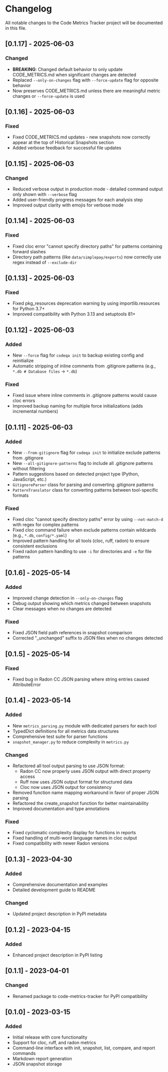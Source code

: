 # Changelog

All notable changes to the Code Metrics Tracker project will be documented in this file.

## [0.1.17] - 2025-06-03

### Changed
- **BREAKING**: Changed default behavior to only update CODE_METRICS.md when significant changes are detected
- Replaced `--only-on-changes` flag with `--force-update` flag for opposite behavior
- Now preserves CODE_METRICS.md unless there are meaningful metric changes or `--force-update` is used

## [0.1.16] - 2025-06-03

### Fixed
- Fixed CODE_METRICS.md updates - new snapshots now correctly appear at the top of Historical Snapshots section
- Added verbose feedback for successful file updates

## [0.1.15] - 2025-06-03

### Changed
- Reduced verbose output in production mode - detailed command output only shown with `--verbose` flag
- Added user-friendly progress messages for each analysis step
- Improved output clarity with emojis for verbose mode

## [0.1.14] - 2025-06-03

### Fixed
- Fixed cloc error "cannot specify directory paths" for patterns containing forward slashes
- Directory path patterns (like `data/simplepay/exports`) now correctly use regex instead of `--exclude-dir`

## [0.1.13] - 2025-06-03

### Fixed
- Fixed pkg_resources deprecation warning by using importlib.resources for Python 3.7+
- Improved compatibility with Python 3.13 and setuptools 81+

## [0.1.12] - 2025-06-03

### Added
- New `--force` flag for `codeqa init` to backup existing config and reinitialize
- Automatic stripping of inline comments from .gitignore patterns (e.g., `*.db # Database files` → `*.db`)

### Fixed
- Fixed issue where inline comments in .gitignore patterns would cause cloc errors
- Improved backup naming for multiple force initializations (adds incremental numbers)

## [0.1.11] - 2025-06-03

### Added
- New `--from-gitignore` flag for `codeqa init` to initialize exclude patterns from .gitignore
- New `--all-gitignore-patterns` flag to include all .gitignore patterns without filtering
- Pattern suggestions based on detected project type (Python, JavaScript, etc.)
- `GitignoreParser` class for parsing and converting .gitignore patterns
- `PatternTranslator` class for converting patterns between tool-specific formats

### Fixed
- Fixed cloc "cannot specify directory paths" error by using `--not-match-d` with regex for complex patterns
- Fixed cloc command failure when exclude patterns contain wildcards (e.g., `*.db`, `config/*.yaml`)
- Improved pattern handling for all tools (cloc, ruff, radon) to ensure consistent exclusions
- Fixed radon pattern handling to use `-i` for directories and `-e` for file patterns

## [0.1.6] - 2025-05-14

### Added
- Improved change detection in `--only-on-changes` flag
- Debug output showing which metrics changed between snapshots
- Clear messages when no changes are detected

### Fixed
- Fixed JSON field path references in snapshot comparison
- Corrected "_unchanged" suffix to JSON files when no changes detected

## [0.1.5] - 2025-05-14

### Fixed
- Fixed bug in Radon CC JSON parsing where string entries caused AttributeError

## [0.1.4] - 2023-05-14

### Added
- New `metrics_parsing.py` module with dedicated parsers for each tool
- TypedDict definitions for all metrics data structures
- Comprehensive test suite for parser functions
- `snapshot_manager.py` to reduce complexity in `metrics.py`

### Changed
- Refactored all tool output parsing to use JSON format:
  - Radon CC now properly uses JSON output with direct property access
  - Ruff now uses JSON output format for structured data
  - Cloc now uses JSON output for consistency
- Removed function name mapping workaround in favor of proper JSON parsing
- Refactored the create_snapshot function for better maintainability
- Improved documentation and type annotations

### Fixed
- Fixed cyclomatic complexity display for functions in reports
- Fixed handling of multi-word language names in cloc output
- Fixed compatibility with newer Radon versions

## [0.1.3] - 2023-04-30

### Added
- Comprehensive documentation and examples
- Detailed development guide to README

### Changed
- Updated project description in PyPI metadata

## [0.1.2] - 2023-04-15

### Added
- Enhanced project description in PyPI listing

## [0.1.1] - 2023-04-01

### Changed
- Renamed package to code-metrics-tracker for PyPI compatibility

## [0.1.0] - 2023-03-15

### Added
- Initial release with core functionality
- Support for cloc, ruff, and radon metrics
- Command-line interface with init, snapshot, list, compare, and report commands
- Markdown report generation
- JSON snapshot storage